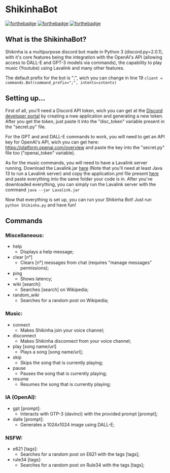 # ShikinhaBot
[![forthebadge](https://forthebadge.com/images/badges/made-with-python.svg)](https://forthebadge.com)
[![forthebadge](https://forthebadge.com/images/badges/powered-by-energy-drinks.svg)](https://forthebadge.com)
[![forthebadge](https://forthebadge.com/images/badges/built-with-love.svg)](https://forthebadge.com)

## What is the ShikinhaBot?

  Shikinha is a multipurpose discord bot  made in Python 3 (discord.py=2.0.1), with it's core features being the integration with the OpenAI's API
  (allowing access to DALL-E and GPT-3 models via commands), the capability to play music (Youtube) using Lavalink and many other features.
  
  The default prefix for the bot is ";", wich you can change in line 19 ```client = commands.Bot(command_prefix=";", intents=intents)``` 

## Setting up...

  First of all, you'll need a Discord API token, wich you can get at the [Discord developer portal](https://discord.com/developers/applications) by creating a nwe application and generating a new token. After you get the token, just paste it into the "disc_token" variable present in the "secret.py" file.

  For the GPT and and DALL-E commands to work, you will need to get an API key for OpenAI's API, wich you can get here: https://platform.openai.com/overview
and paste the key into the "secret.py" file too ("openai_token" variable).
  
  As for the music commands, you will need to have a Lavalink server running. Download the Lavalink.jar [here](https://github.com/freyacodes/Lavalink/releases) (Note that you'll need at least Java 13 to run a Lavalink server) and copy the application.yml file present [here](https://github.com/freyacodes/Lavalink/blob/master/LavalinkServer/application.yml.example) and paste everything into the same folder your code is in. After you've downloaded everything, you can simply run the Lavalink server with the command ```java --jar Lavalink.jar```
  
  Now that everything is set up, you can run your Shikinha Bot! Just run ```python Shikinha.py``` and have fun!

## Commands

### Miscellaneous:
  * help
  	*  Displays a help message;
  * clear [n°]
  	* Clears [n°] messages from chat (requires "manage messages" permissions);
  * ping
  	* Shows latency;
  * wiki [search]: 
  	* Searches [search] on Wikipedia;
  * random_wiki
  	* Searches for a random post on Wikipedia;

### Music:
  * connect
  	* Makes Shikinha join your voice channel;
  * disconnect
  	* Makes Shikinha disconnect from your voice channel;
  * play [song name/url]
  	* Plays a song [song name/url];
  * skip
  	* Skips the song that is currently playing;
  * pause
  	* Pauses the song that is currently playing;
  * resume
  	* Resumes the song that is currently playing;
 
 ### IA (OpenAI):
  * gpt [prompt]:
  	* Interacts with GTP-3 (davinci) with the provided prompt [prompt]; 
  * dalle [prompt]:
  	* Generates a 1024x1024 image using DALL-E; 

### NSFW:
 * e621 [tags]:
 	* Searches for a random post on E621 with the tags [tags]; 
 * rule34 [tags]:
 	* Searches for a random post on Rule34 with the tags [tags]; 
